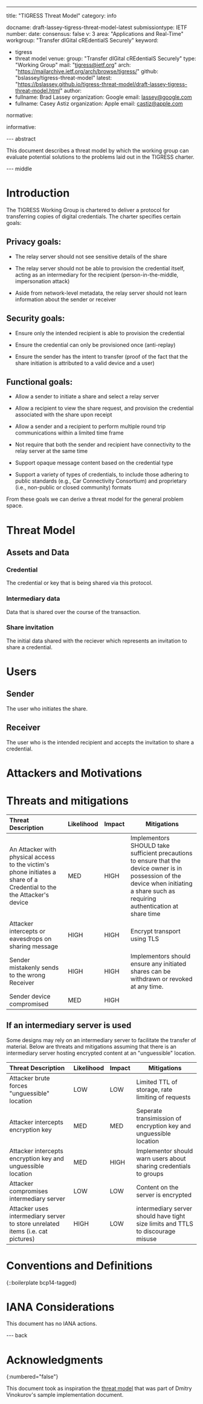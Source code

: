 ---

title: "TIGRESS Threat Model"
category: info

docname: draft-lassey-tigress-threat-model-latest
submissiontype: IETF
number:
date:
consensus: false
v: 3
area: "Applications and Real-Time"
workgroup: "Transfer dIGital cREdentialS Securely"
keyword:
 - tigress
 - threat model
venue:
  group: "Transfer dIGital cREdentialS Securely"
  type: "Working Group"
  mail: "tigress@ietf.org"
  arch: "https://mailarchive.ietf.org/arch/browse/tigress/"
  github: "bslassey/tigress-threat-model"
  latest: "https://bslassey.github.io/tigress-threat-model/draft-lassey-tigress-threat-model.html"
author:
 -
    fullname: Brad Lassey
    organization: Google
    email: lassey@google.com
 -
    fullname: Casey Astiz
    organization: Apple
    email: castiz@apple.com

normative:

informative:


--- abstract

This document describes a threat model by which the working group can evaluate potential solutions to the problems laid out in the TIGRESS charter.


--- middle

# Introduction
The TIGRESS Working Group is chartered to deliver a protocol for transferring copies of digital credentials. The charter specifies certain goals:

## Privacy goals:

* The relay server should not see sensitive details of the share

* The relay server should not be able to provision the credential itself,
acting as an intermediary for the recipient (person-in-the-middle,
impersonation attack)

* Aside from network-level metadata, the relay server should not learn
information about the sender or receiver

## Security goals:

* Ensure only the intended recipient is able to provision the credential

* Ensure the credential can only be provisioned once (anti-replay)

* Ensure the sender has the intent to transfer (proof of the fact that the
share initiation is attributed to a valid device and a user)

## Functional goals:
* Allow a sender to initiate a share and select a relay server

* Allow a recipient to view the share request, and provision the credential
associated with the share upon receipt

* Allow a sender and a recipient to perform multiple round trip communications
within a limited time frame

* Not require that both the sender and recipient have connectivity to the relay
server at the same time

* Support opaque message content based on the credential type

* Support a variety of types of credentials, to include those adhering to
public standards (e.g., Car Connectivity Consortium) and proprietary (i.e.,
non-public or closed community) formats

From these goals we can derive a threat model for the general problem space.

# Threat Model
## Assets and Data
### Credential
The credential or key that is being shared via this protocol.
### Intermediary data
Data that is shared over the course of the transaction.
### Share invitation
The initial data shared with the reciever which represents an invitation to share a credential.
# Users
## Sender
The user who initiates the share.
## Receiver
The user who is the intended recipient and accepts the invitation to share a credential.
# Attackers and Motivations
# Threats and mitigations

|Threat Description|Likelihood|Impact|Mitigations|
|:-----------------|----------|------|-----------|
|An Attacker with physical access to the victim's phone initiates a share of a Credential to the the Attacker's device|MED|HIGH|Implementors SHOULD take sufficient precautions to ensure that the device owner is in possession of the device when initiating a share such as requiring authentication at share time|
|Attacker intercepts or eavesdrops on sharing message|HIGH|HIGH|Encrypt transport using TLS|
|Sender mistakenly sends to the wrong Receiver|HIGH|HIGH|Implementors should ensure any initiated shares can be withdrawn or revoked at any time.|
|Sender device compromised|MED|HIGH||


## If an intermediary server is used
Some designs may rely on an intermediary server to facilitate the transfer of material. Below are threats and mitigations assuming that there is an intermediary server hosting encrypted content at an "unguessible" location.

|Threat Description|Likelihood|Impact|Mitigations|
|:-----------------|----------|------|-----------|
|Attacker brute forces "unguessible" location|LOW|LOW|Limited TTL of storage, rate limiting of requests|
|Attacker intercepts encryption key|MED|MED|Seperate transimission of encryption key and unguessible location|
|Attacker intercepts encryption key and unguessible location|MED|HIGH|Implementor should warn users about sharing credentials to groups|
|Attacker compromises intermediary server|LOW|LOW|Content on the server is encrypted|
|Attacker uses intermediary server to store unrelated items (i.e. cat pictures)|HIGH|LOW|intermediary server should have tight size limits and TTLS to discourage misuse|



# Conventions and Definitions

{::boilerplate bcp14-tagged}



# IANA Considerations

This document has no IANA actions.


--- back

# Acknowledgments
{:numbered="false"}

This document took as inspiration the [threat model](https://github.com/dimmyvi/tigress-sample-implementation/blob/main/draft-tigress-sample-implementation.md#threat-model) that was part of Dmitry Vinokurov's sample implementation document.
